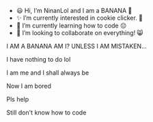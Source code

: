 - 😃 Hi, I’m NinanLol and I am a BANANA 🍌
- ✨ I’m currently interested in cookie clicker. 🍪
- 📖 I’m currently learning how to code 😔
- 💞️ I’m looking to collaborate on everything! 😸



I AM A BANANA AM I? UNLESS I AM MISTAKEN...

I have nothing to do lol

I am me and I shall always be

Now I am bored 

Pls help



Still don't know how to code
